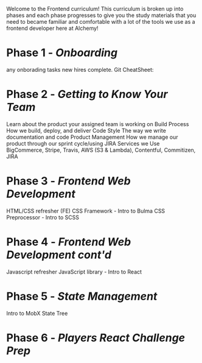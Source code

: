 Welcome to the Frontend curriculum!  This curriculum is broken up into phases and each phase progresses to give you the study materials that you need to became familiar and comfortable with a lot of the tools we use as a frontend developer here at Alchemy!  

# Phase 1 - *Onboarding*
any onborading tasks new hires complete. 
Git CheatSheet: 

# Phase 2 - *Getting to Know Your Team*
Learn about the product your assigned team is working on 
Build Process How we build, deploy, and deliver
Code Style The way we write documentation and code
Product Management How we manage our product through our sprint cycle/using JIRA
Services we Use BigCommerce, Stripe, Travis, AWS (S3 & Lambda), Contentful, Commitizen, JIRA 

# Phase 3 - *Frontend Web Development*
HTML/CSS refresher (FE)
CSS Framework - Intro to Bulma
CSS Preprocessor - Intro to SCSS

# Phase 4 - *Frontend Web Development cont'd*
Javascript refresher
JavaScript library - Intro to React

# Phase 5 - *State Management*
Intro to MobX State Tree

# Phase 6 - *Players React Challenge Prep*
